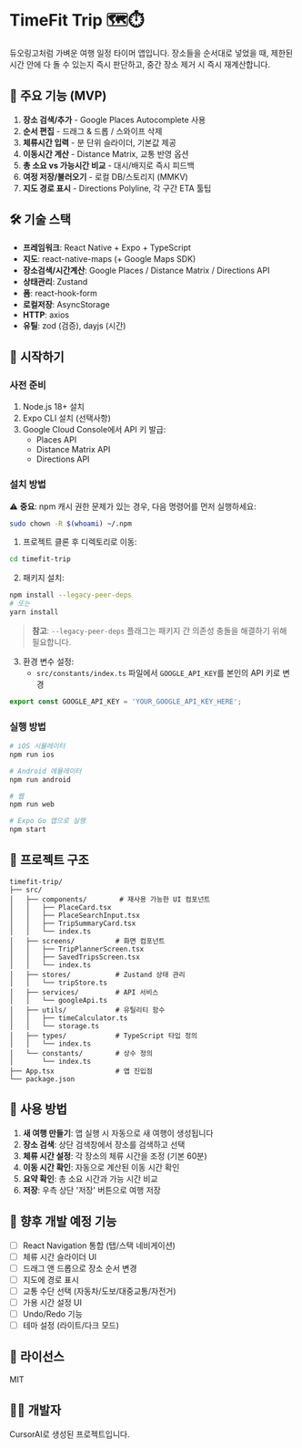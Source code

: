 # TimeFit Trip 🗺️⏱️

듀오링고처럼 가벼운 여행 일정 타이머 앱입니다. 장소들을 순서대로 넣었을 때, 제한된 시간 안에 다 돌 수 있는지 즉시 판단하고, 중간 장소 제거 시 즉시 재계산합니다.

## 📱 주요 기능 (MVP)

1. **장소 검색/추가** - Google Places Autocomplete 사용
2. **순서 편집** - 드래그 & 드롭 / 스와이프 삭제
3. **체류시간 입력** - 분 단위 슬라이더, 기본값 제공
4. **이동시간 계산** - Distance Matrix, 교통 반영 옵션
5. **총 소요 vs 가능시간 비교** - 대시/배지로 즉시 피드백
6. **여정 저장/불러오기** - 로컬 DB/스토리지 (MMKV)
7. **지도 경로 표시** - Directions Polyline, 각 구간 ETA 툴팁

## 🛠️ 기술 스택

- **프레임워크**: React Native + Expo + TypeScript
- **지도**: react-native-maps (+ Google Maps SDK)
- **장소검색/시간계산**: Google Places / Distance Matrix / Directions API
- **상태관리**: Zustand
- **폼**: react-hook-form
- **로컬저장**: AsyncStorage
- **HTTP**: axios
- **유틸**: zod (검증), dayjs (시간)

## 🚀 시작하기

### 사전 준비

1. Node.js 18+ 설치
2. Expo CLI 설치 (선택사항)
3. Google Cloud Console에서 API 키 발급:
   - Places API
   - Distance Matrix API
   - Directions API

### 설치 방법

⚠️ **중요**: npm 캐시 권한 문제가 있는 경우, 다음 명령어를 먼저 실행하세요:

```bash
sudo chown -R $(whoami) ~/.npm
```

1. 프로젝트 클론 후 디렉토리로 이동:
```bash
cd timefit-trip
```

2. 패키지 설치:
```bash
npm install --legacy-peer-deps
# 또는
yarn install
```

> **참고**: `--legacy-peer-deps` 플래그는 패키지 간 의존성 충돌을 해결하기 위해 필요합니다.

3. 환경 변수 설정:
   - `src/constants/index.ts` 파일에서 `GOOGLE_API_KEY`를 본인의 API 키로 변경

```typescript
export const GOOGLE_API_KEY = 'YOUR_GOOGLE_API_KEY_HERE';
```

### 실행 방법

```bash
# iOS 시뮬레이터
npm run ios

# Android 에뮬레이터
npm run android

# 웹
npm run web

# Expo Go 앱으로 실행
npm start
```

## 📁 프로젝트 구조

```
timefit-trip/
├── src/
│   ├── components/        # 재사용 가능한 UI 컴포넌트
│   │   ├── PlaceCard.tsx
│   │   ├── PlaceSearchInput.tsx
│   │   ├── TripSummaryCard.tsx
│   │   └── index.ts
│   ├── screens/          # 화면 컴포넌트
│   │   ├── TripPlannerScreen.tsx
│   │   ├── SavedTripsScreen.tsx
│   │   └── index.ts
│   ├── stores/           # Zustand 상태 관리
│   │   └── tripStore.ts
│   ├── services/         # API 서비스
│   │   └── googleApi.ts
│   ├── utils/            # 유틸리티 함수
│   │   ├── timeCalculator.ts
│   │   └── storage.ts
│   ├── types/            # TypeScript 타입 정의
│   │   └── index.ts
│   └── constants/        # 상수 정의
│       └── index.ts
├── App.tsx               # 앱 진입점
└── package.json
```

## 🎯 사용 방법

1. **새 여행 만들기**: 앱 실행 시 자동으로 새 여행이 생성됩니다
2. **장소 검색**: 상단 검색창에서 장소를 검색하고 선택
3. **체류 시간 설정**: 각 장소의 체류 시간을 조정 (기본 60분)
4. **이동 시간 확인**: 자동으로 계산된 이동 시간 확인
5. **요약 확인**: 총 소요 시간과 가능 시간 비교
6. **저장**: 우측 상단 '저장' 버튼으로 여행 저장

## 🔄 향후 개발 예정 기능

- [ ] React Navigation 통합 (탭/스택 네비게이션)
- [ ] 체류 시간 슬라이더 UI
- [ ] 드래그 앤 드롭으로 장소 순서 변경
- [ ] 지도에 경로 표시
- [ ] 교통 수단 선택 (자동차/도보/대중교통/자전거)
- [ ] 가용 시간 설정 UI
- [ ] Undo/Redo 기능
- [ ] 테마 설정 (라이트/다크 모드)

## 📝 라이선스

MIT

## 👨‍💻 개발자

CursorAI로 생성된 프로젝트입니다.

